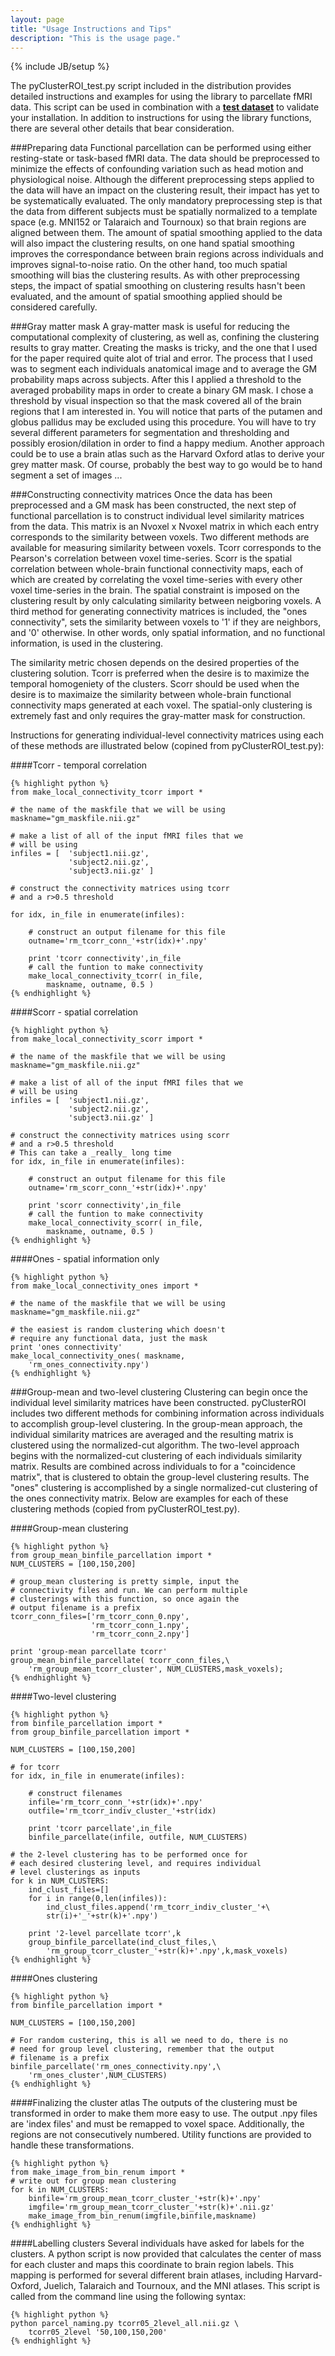 ```yaml
---
layout: page
title: "Usage Instructions and Tips"
description: "This is the usage page."
---
```

{% include JB/setup %}

The pyClusterROI_test.py script included in the distribution provides detailed
instructions and examples for using the library to parcellate fMRI data. This
script can be used in combination with a [**test
dataset**](https://www.nitrc.org/frs/downloadlink.php/3719) to validate your
installation. In addition to instructions for using the library functions,
there are several other details that bear consideration.

###Preparing data
Functional parcellation can be performed using either resting-state or
task-based fMRI data. The data should
be preprocessed to minimize the effects of confounding variation such as head
motion and physiological noise. Although the different preprocessing steps
applied to the data will have an impact on the clustering result, their impact
has yet to be systematically evaluated. The only mandatory preprocessing step
is that the data from different subjects must be spatially normalized to a
template space (e.g. MNI152 or Talaraich and Tournoux) so that brain regions
are aligned between them. The amount of spatial smoothing applied to the data
will also impact the clustering results, on one hand spatial smoothing improves
the correspondance between brain regions across individuals and improves
signal-to-noise ratio. On the other hand, too much spatial smoothing will bias
the clustering results. As with other preprocessing steps, the impact of
spatial smoothing on clustering results hasn't been evaluated, and the amount
of spatial smoothing applied should be considered carefully.

###Gray matter mask
A gray-matter mask is useful for reducing the computational complexity of
clustering, as well as, confining the clustering results to gray matter.
Creating the masks is  tricky, and the one that I used for the paper required
quite alot of trial and error. The process that I used was to segment each
individuals anatomical image and to average the GM probability maps across
subjects. After this I applied a threshold to the averaged probability maps in
order to create a binary GM mask. I chose a threshold by visual inspection so
that the mask covered all of the brain regions that I am interested in. You
will notice that parts of the putamen and globus pallidus may be excluded using
this procedure. You will have to try several different parameters for
segmentation and thresholding and possibly erosion/dilation in order to find a
happy medium. Another approach could be to use a brain atlas such as the
Harvard Oxford atlas to derive your grey matter mask. Of course, probably the
best way to go would be to hand segment a set of images ...

###Constructing connectivity matrices
Once the data has been preprocessed and a GM mask has been constructed, the
next step of functional parcellation is to construct individual level
similarity matrices from the data. This matrix is an Nvoxel x Nvoxel matrix in
which each entry corresponds to the similarity between voxels. Two different
methods are available for measuring similarity between voxels. Tcorr
corresponds to the Pearson's correlation between voxel time-series. Scorr is
the spatial correlation between whole-brain functional connectivity maps, each
of which are created by correlating the voxel time-series with every other
voxel time-series in the brain. The spatial constraint is imposed on the
clustering result by only calculating similarity between neigboring voxels. A
third method for generating connectivity matrices is included, the "ones
connectivity", sets the similarity between voxels to '1' if they are neighbors,
and '0' otherwise. In other words, only spatial information, and no functional
information, is used in the clustering.

The similarity metric chosen depends on the desired properties of the
clustering solution. Tcorr is preferred when the desire is to maximize the
temporal homogeniety of the clusters. Scorr should be used when the desire is
to maximaize the similarity between whole-brain functional connectivity maps
generated at each voxel. The spatial-only clustering is extremely fast and only
requires the gray-matter mask for construction. 

Instructions for generating individual-level connectivity matrices using each
of these methods are illustrated below (copined from pyClusterROI_test.py):

####Tcorr - temporal correlation

    {% highlight python %}
    from make_local_connectivity_tcorr import *

    # the name of the maskfile that we will be using
    maskname="gm_maskfile.nii.gz"

    # make a list of all of the input fMRI files that we 
    # will be using
    infiles = [  'subject1.nii.gz', 
                 'subject2.nii.gz', 
                 'subject3.nii.gz' ]

    # construct the connectivity matrices using tcorr 
    # and a r>0.5 threshold

    for idx, in_file in enumerate(infiles):

        # construct an output filename for this file
        outname='rm_tcorr_conn_'+str(idx)+'.npy'

        print 'tcorr connectivity',in_file
        # call the funtion to make connectivity
        make_local_connectivity_tcorr( in_file, 
            maskname, outname, 0.5 )
    {% endhighlight %}

####Scorr - spatial correlation

    {% highlight python %}
    from make_local_connectivity_scorr import *

    # the name of the maskfile that we will be using
    maskname="gm_maskfile.nii.gz"

    # make a list of all of the input fMRI files that we 
    # will be using
    infiles = [  'subject1.nii.gz',
                 'subject2.nii.gz',
                 'subject3.nii.gz' ]

    # construct the connectivity matrices using scorr 
    # and a r>0.5 threshold
    # This can take a _really_ long time
    for idx, in_file in enumerate(infiles):
    
        # construct an output filename for this file
        outname='rm_scorr_conn_'+str(idx)+'.npy'

        print 'scorr connectivity',in_file
        # call the funtion to make connectivity
        make_local_connectivity_scorr( in_file,
            maskname, outname, 0.5 )
    {% endhighlight %}

####Ones - spatial information only

    {% highlight python %}
    from make_local_connectivity_ones import *

    # the name of the maskfile that we will be using
    maskname="gm_maskfile.nii.gz"

    # the easiest is random clustering which doesn't 
    # require any functional data, just the mask
    print 'ones connectivity'
    make_local_connectivity_ones( maskname,
        'rm_ones_connectivity.npy')
    {% endhighlight %}


###Group-mean and two-level clustering
Clustering can begin once the individual level similarity matrices have been
constructed. pyClusterROI includes two different methods for combining
information across individuals to accomplish group-level clustering. In the
group-mean approach, the individual similarity matrices are averaged and the
resulting matrix is clustered using the normalized-cut algorithm. The two-level
approach begins with the normalized-cut clustering of each individuals
similarity matrix. Results are combined across individuals to for a
"coincidence matrix", that is clustered to obtain the group-level clustering
results. The "ones" clustering is accomplished by a single normalized-cut
clustering of the ones connectivity matrix. Below are examples for each of
these clustering methods (copied from pyClusterROI_test.py).

####Group-mean clustering

    {% highlight python %}
    from group_mean_binfile_parcellation import *
    NUM_CLUSTERS = [100,150,200]

    # group_mean clustering is pretty simple, input the 
    # connectivity files and run. We can perform multiple
    # clusterings with this function, so once again the
    # output filename is a prefix
    tcorr_conn_files=['rm_tcorr_conn_0.npy',
                      'rm_tcorr_conn_1.npy',
                      'rm_tcorr_conn_2.npy']

    print 'group-mean parcellate tcorr'
    group_mean_binfile_parcellate( tcorr_conn_files,\
        'rm_group_mean_tcorr_cluster', NUM_CLUSTERS,mask_voxels);
    {% endhighlight %}

####Two-level clustering

    {% highlight python %}
    from binfile_parcellation import *
    from group_binfile_parcellation import *

    NUM_CLUSTERS = [100,150,200]

    # for tcorr
    for idx, in_file in enumerate(infiles):

        # construct filenames
        infile='rm_tcorr_conn_'+str(idx)+'.npy'
        outfile='rm_tcorr_indiv_cluster_'+str(idx)

        print 'tcorr parcellate',in_file
        binfile_parcellate(infile, outfile, NUM_CLUSTERS)

    # the 2-level clustering has to be performed once for 
    # each desired clustering level, and requires individual 
    # level clusterings as inputs
    for k in NUM_CLUSTERS:
        ind_clust_files=[]
        for i in range(0,len(infiles)):
            ind_clust_files.append('rm_tcorr_indiv_cluster_'+\
	        str(i)+'_'+str(k)+'.npy')

        print '2-level parcellate tcorr',k
        group_binfile_parcellate(ind_clust_files,\
            'rm_group_tcorr_cluster_'+str(k)+'.npy',k,mask_voxels)
    {% endhighlight %}


####Ones clustering

    {% highlight python %}
    from binfile_parcellation import *

    NUM_CLUSTERS = [100,150,200]

    # For random custering, this is all we need to do, there is no 
    # need for group level clustering, remember that the output 
    # filename is a prefix
    binfile_parcellate('rm_ones_connectivity.npy',\
        'rm_ones_cluster',NUM_CLUSTERS)
    {% endhighlight %}
    
####Finalizing the cluster atlas
The outputs of the clustering must be transformed in order to make them more
easy to use. The output .npy files are 'index files' and must be remapped to
voxel space. Additionally, the regions are not consecutively numbered. Utility
functions are provided to handle these transformations.

    {% highlight python %}
    from make_image_from_bin_renum import *
    # write out for group mean clustering
    for k in NUM_CLUSTERS:
        binfile='rm_group_mean_tcorr_cluster_'+str(k)+'.npy'
        imgfile='rm_group_mean_tcorr_cluster_'+str(k)+'.nii.gz'
        make_image_from_bin_renum(imgfile,binfile,maskname)
    {% endhighlight %}


####Labelling clusters
Several individuals have asked for labels for the clusters. A python script is
now provided that calculates the center of mass for each cluster and maps this
coordinate to brain region labels. This mapping is performed for several
different brain atlases, including Harvard-Oxford, Juelich, Talaraich and
Tournoux, and the MNI atlases. This script is called from the command line
using the following syntax:

    {% highlight python %}
    python parcel_naming.py tcorr05_2level_all.nii.gz \
        tcorr05_2level '50,100,150,200'
    {% endhighlight %}
